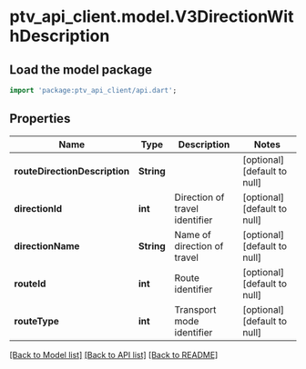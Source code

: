 # ptv_api_client.model.V3DirectionWithDescription

## Load the model package
```dart
import 'package:ptv_api_client/api.dart';
```

## Properties
Name | Type | Description | Notes
------------ | ------------- | ------------- | -------------
**routeDirectionDescription** | **String** |  | [optional] [default to null]
**directionId** | **int** | Direction of travel identifier | [optional] [default to null]
**directionName** | **String** | Name of direction of travel | [optional] [default to null]
**routeId** | **int** | Route identifier | [optional] [default to null]
**routeType** | **int** | Transport mode identifier | [optional] [default to null]

[[Back to Model list]](../README.md#documentation-for-models) [[Back to API list]](../README.md#documentation-for-api-endpoints) [[Back to README]](../README.md)


